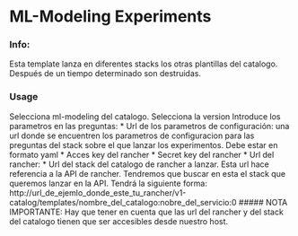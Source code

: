 # ML-Modeling Experiments

### Info:

  Esta template lanza en diferentes stacks los otras plantillas del catalogo. Después de un tiempo determinado son destruidas.

### Usage

  Selecciona ml-modeling del catalogo.
  Selecciona la version
  Introduce los parametros en las preguntas:
    * Url de los parametros de configuración: una url donde se encuentren los parametros de configuracion para las preguntas del stack sobre el que lanzar los experimentos. Debe estar en formato yaml
    * Acces key del rancher
    * Secret key del rancher
    * Url del rancher:
    * Url del stack del catalogo de rancher a lanzar. Esta url hace referencia a la API de rancher. Tendremos que buscar en esta el stack que queremos lanzar en la API. Tendrá la siguiente forma: http://url_de_ejemlo_donde_este_tu_rancher/v1-catalog/templates/nombre_del_catalogo:nobre_del_servicio:0
##### NOTA IMPORTANTE: Hay que tener en cuenta que las url del rancher y del stack del catalogo tienen que ser accesibles desde nuestro host.
